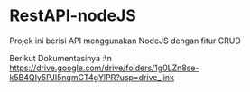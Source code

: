 # RestAPI-nodeJS
 Projek ini berisi API menggunakan NodeJS dengan fitur CRUD

 Berikut Dokumentasinya :\n
 https://drive.google.com/drive/folders/1g0LZn8se-k5B4QIy5PJI5nqmCT4gYlPR?usp=drive_link
